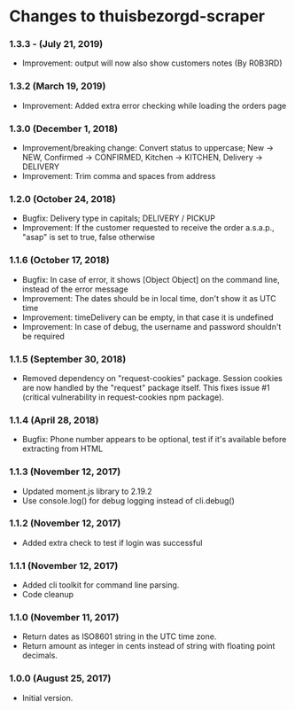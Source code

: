 # Changes to thuisbezorgd-scraper

### 1.3.3 - (July 21, 2019)
 - Improvement: output will now also show customers notes (By R0B3RD) 

### 1.3.2 (March 19, 2019)
- Improvement: Added extra error checking while loading the orders page

### 1.3.0 (December 1, 2018)
- Improvement/breaking change: Convert status to uppercase; 
  New -> NEW, Confirmed -> CONFIRMED, Kitchen -> KITCHEN, Delivery -> DELIVERY
- Improvement: Trim comma and spaces from address

### 1.2.0 (October 24, 2018)
- Bugfix: Delivery type in capitals; DELIVERY / PICKUP
- Improvement: If the customer requested to receive the order a.s.a.p., "asap" is set to true, false otherwise

### 1.1.6 (October 17, 2018)
- Bugfix: In case of error, it shows [Object Object] on the command line, instead of the error message
- Improvement: The dates should be in local time, don't show it as UTC time
- Improvement: timeDelivery can be empty, in that case it is undefined
- Improvement: In case of debug, the username and password shouldn't be required   

### 1.1.5 (September 30, 2018) 
- Removed dependency on "request-cookies" package.
  Session cookies are now handled by the "request" package itself.
  This fixes issue #1 (critical vulnerability in request-cookies npm package).

### 1.1.4 (April 28, 2018) 
- Bugfix: Phone number appears to be optional, test if it's available before extracting from HTML

### 1.1.3 (November 12, 2017) 
- Updated moment.js library to 2.19.2
- Use console.log() for debug logging instead of cli.debug()

### 1.1.2 (November 12, 2017) 
- Added extra check to test if login was successful

### 1.1.1 (November 12, 2017)
- Added cli toolkit for command line parsing.
- Code cleanup 

### 1.1.0 (November 11, 2017)
- Return dates as ISO8601 string in the UTC time zone.
- Return amount as integer in cents instead of string with floating point decimals.

### 1.0.0 (August 25, 2017)

- Initial version.

